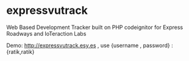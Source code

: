 # expressvutrack
Web Based Development Tracker built on PHP codeignitor for Express Roadways and IoTeraction Labs

Demo:
http://expressvutrack.esy.es , use {username , password} : {ratik,ratik} 
